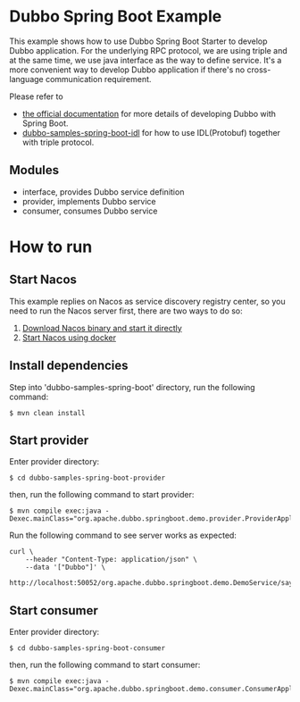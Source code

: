 # Dubbo Spring Boot Example

This example shows how to use Dubbo Spring Boot Starter to develop Dubbo application. For the underlying RPC protocol, we are using triple and at the same time, we use java interface as the way to define service. It's a more convenient way to develop Dubbo application if there's no cross-language communication requirement.

Please refer to
* [the official documentation](https://dubbo.apache.org/zh-cn/overview/quickstart/java/spring-boot/) for more details of developing Dubbo with Spring Boot.
* [dubbo-samples-spring-boot-idl](../simple/1-basic/dubbo-samples-spring-boot-idl) for how to use IDL(Protobuf) together with triple protocol.


## Modules
* interface, provides Dubbo service definition
* provider, implements Dubbo service
* consumer, consumes Dubbo service

# How to run

## Start Nacos
This example replies on Nacos as service discovery registry center, so you need to run the Nacos server first, there are two ways to do so:
1. [Download Nacos binary and start it directly](https://dubbo-next.staged.apache.org/zh-cn/overview/reference/integrations/nacos/#本地下载)
2. [Start Nacos using docker](https://dubbo-next.staged.apache.org/zh-cn/overview/reference/integrations/nacos/#docker)

## Install dependencies
Step into 'dubbo-samples-spring-boot' directory, run the following command:

```shell
$ mvn clean install
```

## Start provider
Enter provider directory:
```shell
$ cd dubbo-samples-spring-boot-provider
```

then, run the following command to start provider:
```shell
$ mvn compile exec:java -Dexec.mainClass="org.apache.dubbo.springboot.demo.provider.ProviderApplication"
```

Run the following command to see server works as expected:
```shell
curl \
    --header "Content-Type: application/json" \
    --data '["Dubbo"]' \
    http://localhost:50052/org.apache.dubbo.springboot.demo.DemoService/sayHello/
```

## Start consumer
Enter provider directory:
```shell
$ cd dubbo-samples-spring-boot-consumer
```

then, run the following command to start consumer:
```shell
$ mvn compile exec:java -Dexec.mainClass="org.apache.dubbo.springboot.demo.consumer.ConsumerApplication"
```

